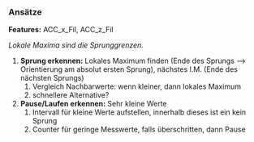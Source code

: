 <!---
Die Erkennung von Sprunganfang auf dem Graph (Beispiel: Folie 6 PowerPoint Präsentation):<br>
	1. Die Spitzen müssen gefiltert werden (so dass sie leicht zu erkennen sind)<br>
	2. Die positive Beschleunigung ACCy zeigt Sprunganfang <br>
        3. Die negative Beschleunigung ACCz zeigt Sprunganfang <br>
	
Die Erkennung von Sprunganfang basierend auf dem all_data.csv:<br>
	1. Wenn die Beschleunigung Acc_x und Acc_z den Wert 5 von unten nach oben überschreitet, kann man davon ausgehen, dass eine Sprung vorliegt. Das 
           heißt man muss von dem erkannten Beschleunigungswert = 5,00 zurück gehen bis zum nächsten lokalen Minimum und dort beginnt der neue Sprung und 
           endet der Vorherige.
--->


### Ansätze
**Features:** ACC_x_Fil, ACC_z_Fil

_Lokale Maxima sind die Sprunggrenzen._

1. **Sprung erkennen:** Lokales Maximum finden (Ende des Sprungs --> Orientierung am absolut ersten Sprung), nächstes l.M. (Ende des nächsten Sprungs)
    1. Vergleich Nachbarwerte: wenn kleiner, dann lokales Maximum
    2. schnellere Alternative?
2. **Pause/Laufen erkennen:** Sehr kleine Werte
    1. Intervall für kleine Werte aufstellen, innerhalb dieses ist ein kein Sprung
    2. Counter für geringe Messwerte, falls überschritten, dann Pause
